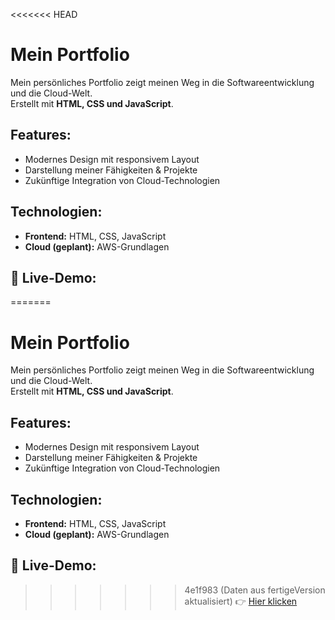 <<<<<<< HEAD
# Mein Portfolio

Mein persönliches Portfolio zeigt meinen Weg in die Softwareentwicklung und die Cloud-Welt.  
Erstellt mit **HTML, CSS und JavaScript**.

## Features:
- Modernes Design mit responsivem Layout
- Darstellung meiner Fähigkeiten & Projekte
- Zukünftige Integration von Cloud-Technologien

## Technologien:
- **Frontend:** HTML, CSS, JavaScript  
- **Cloud (geplant):** AWS-Grundlagen  

## 🔗 Live-Demo:
=======
# Mein Portfolio

Mein persönliches Portfolio zeigt meinen Weg in die Softwareentwicklung und die Cloud-Welt.  
Erstellt mit **HTML, CSS und JavaScript**.

## Features:
- Modernes Design mit responsivem Layout
- Darstellung meiner Fähigkeiten & Projekte
- Zukünftige Integration von Cloud-Technologien

## Technologien:
- **Frontend:** HTML, CSS, JavaScript  
- **Cloud (geplant):** AWS-Grundlagen  

## 🔗 Live-Demo:
>>>>>>> 4e1f983 (Daten aus fertigeVersion aktualisiert)
👉 [Hier klicken](https://meyer-tech.github.io/portfolio/)